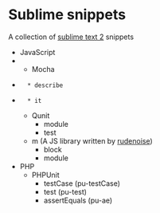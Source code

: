 Sublime snippets
================

A collection of [sublime text 2](http://www.sublimetext.com/2) snippets

*   JavaScript
*   * Mocha
*   	* describe
*   	* it
    * Qunit
        * module
        * test
    * m (A JS library written by [rudenoise](https://github.com/rudenoise))
        * block
        * module
*   PHP
	* PHPUnit
		* testCase (pu-testCase)
		* test (pu-test)
		* assertEquals (pu-ae)
